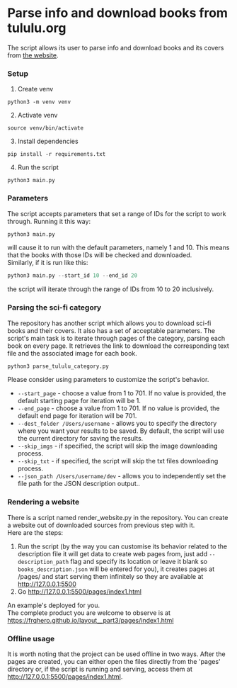 # Parse info and download books from tululu.org
The script allows its user to parse info and download books and its covers from [the website](https://tululu.org).

### Setup

1. Create venv
```console
python3 -m venv venv
```
2. Activate venv
```console
source venv/bin/activate
```
3. Install dependencies
```console
pip install -r requirements.txt
```
4. Run the script
```console
python3 main.py
```

### Parameters
The script accepts parameters that set a range of IDs for the script to work through.
Running it this way:
```python
python3 main.py
```
will cause it to run with the default parameters, namely 1 and 10. This means that the books with those IDs will be checked and downloaded.  
Similarly, if it is run like this:
```python
python3 main.py --start_id 10 --end_id 20
```
the script will iterate through the range of IDs from 10 to 20 inclusively.

### Parsing the sci-fi category
The repository has another script which allows you to download sci-fi books and their covers. It also has a set of acceptable parameters.
The script's main task is to iterate through pages of the category, parsing each book on every page. It retrieves the link to download the corresponding text file and the associated image for each book.
```python 
python3 parse_tululu_category.py
```
Please consider using parameters to customize the script's behavior.  
* `--start_page` - choose a value from 1 to 701. If no value is provided, the default starting page for iteration will be 1.  
* `--end_page` - choose a value from 1 to 701. If no value is provided, the default end page for iteration will be 701.  
* `--dest_folder /Users/username` - allows you to specify the directory where you want your results to be saved. By default, the script will use the current directory for saving the results.  
* `--skip_imgs` - if specified, the script will skip the image downloading process.  
* `--skip_txt` - if specified, the script will skip the txt files downloading process.  
* `--json_path /Users/username/dev` - allows you to independently set the file path for the JSON description output..

### Rendering a website
There is a script named render_website.py in the repository. You can create a website out of downloaded sources from previous step with it.  
Here are the steps:
1. Run the script (by the way you can customise its behavior related to the description file it will get data to create web pages from, just add `--description_path` flag and specify its location or leave it blank so `books_description.json` will be entered for you), it creates pages at /pages/ and start serving them infinitely so they are available at http://127.0.0.1:5500  
2. Go http://127.0.0.1:5500/pages/index1.html 

An example's deployed for you.  
The complete product you are welcome to observe is at https://frqhero.github.io/layout__part3/pages/index1.html

### Offline usage
It is worth noting that the project can be used offline in two ways. After the pages are created, you can either open the files directly from the 'pages' directory or, if the script is running and serving, access them at http://127.0.0.1:5500/pages/index1.html.